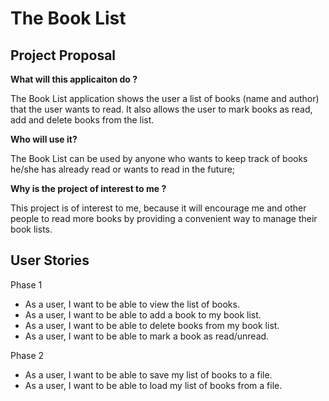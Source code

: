 # The Book List

## Project Proposal

**What will this applicaiton do ?**

The Book List application shows the user a list of books (name and author) that the user 
wants to read. It also allows the user to mark books as read, 
add and delete books from the list.

**Who will use it?**

The Book List can be used by anyone who wants to keep track of books he/she has already read 
or wants to read in the future;


**Why is the project of interest to me ?**

This project is of interest to me, because it will encourage me and other people to read more
books by providing a convenient way to manage their book lists.

## User Stories

Phase 1
 - As a user, I want to be able to view the list of books.
 - As a user, I want to be able to add a book to my book list.
 - As a user, I want to be able to delete books from my book list.
 - As a user, I want to be able to mark a book as read/unread.

Phase 2
- As a user, I want to be able to save my list of books to a file.
- As a user, I want to be able to load my list of books from a file.

 